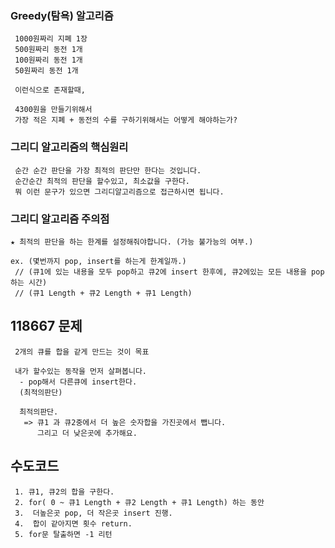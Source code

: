 ﻿### Greedy(탐욕) 알고리즘  

```
 1000원짜리 지폐 1장
 500원짜리 동전 1개
 100원짜리 동전 1개
 50원짜리 동전 1개

 이런식으로 존재할때,

 4300원을 만들기위해서
 가장 적은 지폐 + 동전의 수를 구하기위해서는 어떻게 해야하는가?
```

### 그리디 알고리즘의 핵심원리
```
 순간 순간 판단을 가장 최적의 판단만 한다는 것입니다.
 순간순간 최적의 판단을 할수있고, 최소값을 구한다. 
 뭐 이런 문구가 있으면 그리디알고리즘으로 접근하시면 됩니다.
```

### 그리디 알고리즘 주의점
```
★ 최적의 판단을 하는 한계를 설정해줘야합니다. (가능 불가능의 여부.)

ex. (몇번까지 pop, insert를 하는게 한계일까.)
 // (큐1에 있는 내용을 모두 pop하고 큐2에 insert 한후에, 큐2에있는 모든 내용을 pop하는 시간)
 // (큐1 Length + 큐2 Length + 큐1 Length)
```

## 118667 문제

```
 2개의 큐를 합을 같게 만드는 것이 목표

 내가 할수있는 동작을 먼저 살펴봅니다.
  - pop해서 다른큐에 insert한다. 
  (최적의판단)

  최적의판단.
   => 큐1 과 큐2중에서 더 높은 숫자합을 가진곳에서 뺍니다.
      그리고 더 낮은곳에 추가해요.
```


## 수도코드
```
 1. 큐1, 큐2의 합을 구한다.
 2. for( 0 ~ 큐1 Length + 큐2 Length + 큐1 Length) 하는 동안
 3.  더높은곳 pop, 더 작은곳 insert 진행.
 4.  합이 같아지면 횟수 return.
 5. for문 탈출하면 -1 리턴
```
